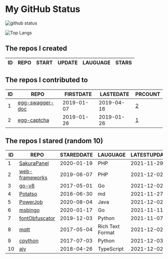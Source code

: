 # My GitHub Status

<img src="https://github-readme-stats-1.yihong0618.vercel.app/api?username=jc-lathander&show_icons=true&&&hide_title=true&count_private=true" alt="github status" />

![Top Langs](https://github-readme-stats-1.yihong0618.vercel.app/api/top-langs/?username=jc-lathander&layout=compact)

<!--START_SECTION:my_github-->
## The repos I created
| ID | REPO | START | UPDATE | LAUGUAGE | STARS |
|----|------|-------|--------|----------|-------|

## The repos I contributed to
| ID |                                REPO                                | FIRSTDATE  | LASTEDATE  |                                          PRCOUNT                                           |
|----|--------------------------------------------------------------------|------------|------------|--------------------------------------------------------------------------------------------|
|  1 | [egg-swagger-doc](https://github.com/Yanshijie-EL/egg-swagger-doc) | 2019-01-07 | 2019-04-16 | [2](https://github.com/Yanshijie-EL/egg-swagger-doc/pulls?q=is%3Apr+author%3Ajc-lathander) |
|  2 | [egg-captcha](https://github.com/Raoul1996/egg-captcha)            | 2019-01-26 | 2019-01-26 | [1](https://github.com/Raoul1996/egg-captcha/pulls?q=is%3Apr+author%3Ajc-lathander)        |

## The repos I stared (random 10)
| ID |                                REPO                                 | STAREDDATE |     LAUGUAGE     | LATESTUPDATE |
|----|---------------------------------------------------------------------|------------|------------------|--------------|
|  1 | [SakuraPanel](https://github.com/ZeroDream-CN/SakuraPanel)          | 2020-01-19 | PHP              | 2021-11-29   |
|  2 | [web-frameworks](https://github.com/the-benchmarker/web-frameworks) | 2019-06-07 | PHP              | 2021-12-02   |
|  3 | [go-v8](https://github.com/lazytiger/go-v8)                         | 2017-05-01 | Go               | 2021-12-02   |
|  4 | [Potatso](https://github.com/icodesign/Potatso)                     | 2016-06-30 | md               | 2021-11-27   |
|  5 | [PowerJob](https://github.com/PowerJob/PowerJob)                    | 2020-08-04 | Java             | 2021-12-02   |
|  6 | [msbingo](https://github.com/khoad/msbingo)                         | 2020-01-17 | Go               | 2021-11-11   |
|  7 | [fontObfuscator](https://github.com/solarhell/fontObfuscator)       | 2019-12-03 | Python           | 2021-11-07   |
|  8 | [mqtt](https://github.com/mcxiaoke/mqtt)                            | 2017-05-04 | Rich Text Format | 2021-12-02   |
|  9 | [cpython](https://github.com/python/cpython)                        | 2017-07-03 | Python           | 2021-12-03   |
| 10 | [ajv](https://github.com/ajv-validator/ajv)                         | 2018-04-26 | TypeScript       | 2021-12-02   |

<!--END_SECTION:my_github-->
